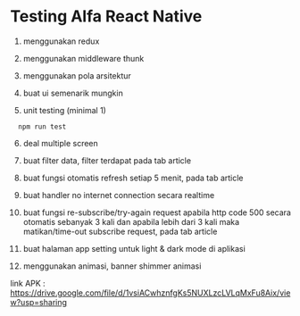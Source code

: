# Testing Alfa React Native

1. menggunakan redux

2. menggunakan middleware thunk

3. menggunakan pola arsitektur

4. buat ui semenarik mungkin

5. unit testing (minimal 1)

```
  npm run test
```

6. deal multiple screen

7. buat filter data, filter terdapat pada tab article

8. buat fungsi otomatis refresh setiap 5 menit, pada tab article

9. buat handler no internet connection secara realtime

10. buat fungsi re-subscribe/try-again request apabila http code 500
secara otomatis sebanyak 3 kali dan apabila lebih dari 3 kali maka
matikan/time-out subscribe request, pada tab article

11. buat halaman app setting untuk light & dark mode di aplikasi

12. menggunakan animasi, banner shimmer animasi

link APK : https://drive.google.com/file/d/1vsiACwhznfgKs5NUXLzcLVLqMxFu8Aix/view?usp=sharing